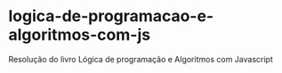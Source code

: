 # logica-de-programacao-e-algoritmos-com-js
Resolução do livro Lógica de programação e Algoritmos com Javascript 
